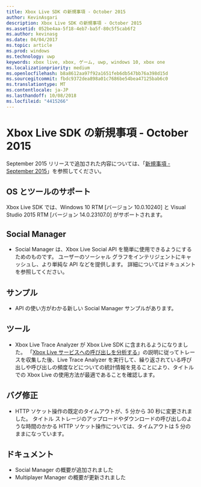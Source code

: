 ```yaml
---
title: Xbox Live SDK の新規事項 - October 2015
author: KevinAsgari
description: Xbox Live SDK の新規事項 - October 2015
ms.assetid: 052be4aa-5f18-4eb7-ba5f-80c5f5cab6f2
ms.author: kevinasg
ms.date: 04/04/2017
ms.topic: article
ms.prod: windows
ms.technology: uwp
keywords: xbox live, xbox, ゲーム, uwp, windows 10, xbox one
ms.localizationpriority: medium
ms.openlocfilehash: b8a8612aa97f92a1651feb6db547bb76a398d15d
ms.sourcegitcommit: fbdc9372dea898a01c7686be54bea47125bab6c0
ms.translationtype: MT
ms.contentlocale: ja-JP
ms.lasthandoff: 10/08/2018
ms.locfileid: "4415266"
---
```

# <a name="whats-new-for-the-xbox-live-sdk---october-2015"></a>Xbox Live SDK の新規事項 - October 2015

September 2015 リリースで追加された内容については、「[新規事項 - September 2015](1509-whats-new.md)」を参照してください。


## <a name="os-and-tool-support"></a>OS とツールのサポート
Xbox Live SDK では、Windows 10 RTM [バージョン 10.0.10240] と Visual Studio 2015 RTM [バージョン 14.0.23107.0] がサポートされます。

## <a name="social-manager"></a>Social Manager
* Social Manager は、Xbox Live Social API を簡単に使用できるようにするためのものです。  ユーザーのソーシャル グラフをインテリジェントにキャッシュし、より単純な API などを提供します。  詳細についてはドキュメントを参照してください。

## <a name="samples"></a>サンプル
* API の使い方がわかる新しい Social Manager サンプルがあります。

## <a name="tools"></a>ツール
* Xbox Live Trace Analyzer が Xbox Live SDK に含まれるようになりました。  「[Xbox Live サービスへの呼び出しを分析する](../tools/analyze-service-calls.md)」の説明に従ってトレースを収集した後、Live Trace Analyzer を実行して、繰り返されている呼び出しや呼び出しの頻度などについての統計情報を見ることにより、タイトルでの Xbox Live の使用方法が最適であることを確認します。

## <a name="bug-fixes"></a>バグ修正
* HTTP ソケット操作の既定のタイムアウトが、5 分から 30 秒に変更されました。  タイトル ストレージのアップロードやダウンロードの呼び出しのような時間のかかる HTTP ソケット操作については、タイムアウトは 5 分のままになっています。

## <a name="documentation"></a>ドキュメント
* Social Manager の概要が追加されました
* Multiplayer Manager の概要が更新されました
